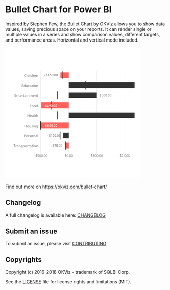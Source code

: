 # Bullet Chart for Power BI

Inspired by Stephen Few, the Bullet Chart by OKViz allows you to show data values, saving precious space on your reports. It can render single or multiple values in a series and show comparison values, different targets, and performance areas. Horizontal and vertical mode included.

![alt tag](screenshot.png)

Find out more on https://okviz.com/bullet-chart/

## Changelog

A full changelog is available here: [CHANGELOG](/CHANGELOG.md)

## Submit an issue

To submit an issue, please visit [CONTRIBUTING](/CONTRIBUTING.md)

## Copyrights

Copyright (c) 2016-2018 OKViz - trademark of SQLBI Corp.

See the [LICENSE](/LICENSE) file for license rights and limitations (MIT).